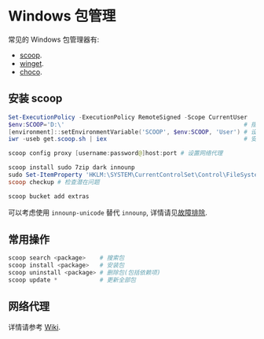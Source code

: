 # Windows 包管理

常见的 Windows 包管理器有:  

- [scoop](https://github.com/ScoopInstaller/Scoop).
- [winget](https://github.com/microsoft/winget-cli).
- [choco](https://github.com/chocolatey/choco).

## 安装 scoop

```ps1
Set-ExecutionPolicy -ExecutionPolicy RemoteSigned -Scope CurrentUser
$env:SCOOP='D:\'                                                   # 指定安装路径, 直接在此路径下安装
[environment]::setEnvironmentVariable('SCOOP', $env:SCOOP, 'User') # 设置环境变量
iwr -useb get.scoop.sh | iex                                       # 安装 scoop

scoop config proxy [username:password@]host:port # 设置网络代理

scoop install sudo 7zip dark innounp
sudo Set-ItemProperty 'HKLM:\SYSTEM\CurrentControlSet\Control\FileSystem' -Name 'LongPathsEnabled' -Value 1
scoop checkup # 检查潜在问题

scoop bucket add extras
```

可以考虑使用 `innounp-unicode` 替代 `innounp`, 详情请见[故障排除](./Scoop_故障排除.md#innounp-unicode).

## 常用操作

```ps1
scoop search <package>    # 搜索包
scoop install <package>   # 安装包
scoop uninstall <package> # 删除包(包括依赖项)
scoop update *            # 更新全部包
```

## 网络代理

详情请参考 [Wiki](https://github.com/ScoopInstaller/Scoop/wiki/Using-Scoop-behind-a-proxy).
